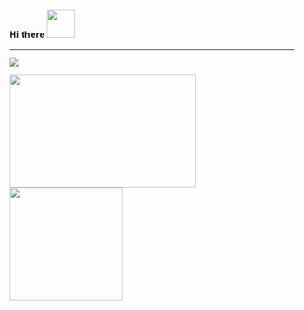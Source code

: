 ### Hi there <img  src="https://user-images.githubusercontent.com/59993904/151666453-790fab96-20c5-4488-af03-46d0af2da726.gif" width="50px" height="50px" />

---
<img  src="https://user-images.githubusercontent.com/59993904/151763323-20e6dc18-796e-4013-bfa8-a5fe9fa6fde2.gif"  />

<img src="https://user-images.githubusercontent.com/59993904/151758546-1674be55-7f8a-4742-b357-7b8c0c381a13.gif" width="330px" height="200px" /> <img  src="https://i.pinimg.com/originals/88/72/7f/88727fdc0fad1277ef5f92ec511e19e4.gif" width="200px" height="200px" />
<!--
**sourabh7047/sourabh7047** is a ✨ _special_ ✨ repository because its `README.md` (this file) appears on your GitHub profile.

Here are some ideas to get you started:

- 🔭 I’m currently working on ...
- 🌱 I’m currently learning ...
- 👯 I’m looking to collaborate on ...
- 🤔 I’m looking for help with ...
- 💬 Ask me about ...
- 📫 How to reach me: ...
- 😄 Pronouns: ...
- ⚡ Fun fact: ...
-->

